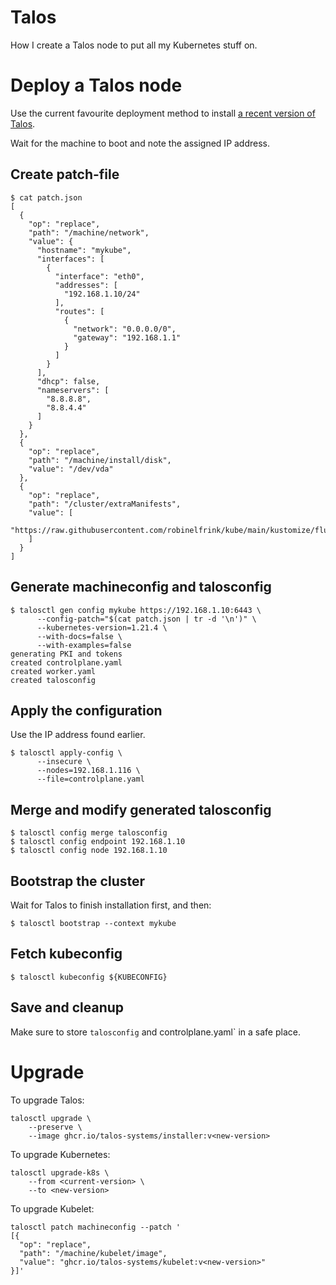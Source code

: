 # Talos

How I create a Talos node to put all my Kubernetes stuff on.

# Deploy a Talos node

Use the current favourite deployment method to install
[a recent version of Talos](https://github.com/talos-systems/talos/releases).

Wait for the machine to boot and note the assigned IP address.

## Create patch-file

```shell
$ cat patch.json
[
  {
    "op": "replace",
    "path": "/machine/network",
    "value": {
      "hostname": "mykube",
      "interfaces": [
        {
          "interface": "eth0",
          "addresses": [
            "192.168.1.10/24"
          ],
          "routes": [
            {
              "network": "0.0.0.0/0",
              "gateway": "192.168.1.1"
            }
          ]
        }
      ],
      "dhcp": false,
      "nameservers": [
        "8.8.8.8",
        "8.8.4.4"
      ]
    }
  },
  {
    "op": "replace",
    "path": "/machine/install/disk",
    "value": "/dev/vda"
  },
  {
    "op": "replace",
    "path": "/cluster/extraManifests",
    "value": [
      "https://raw.githubusercontent.com/robinelfrink/kube/main/kustomize/flux/flux.yaml"
    ]
  }
]
```

## Generate machineconfig and talosconfig

```shell
$ talosctl gen config mykube https://192.168.1.10:6443 \
      --config-patch="$(cat patch.json | tr -d '\n')" \
      --kubernetes-version=1.21.4 \
      --with-docs=false \
      --with-examples=false
generating PKI and tokens
created controlplane.yaml
created worker.yaml
created talosconfig
```

## Apply the configuration

Use the IP address found earlier.

```shell
$ talosctl apply-config \
      --insecure \
      --nodes=192.168.1.116 \
      --file=controlplane.yaml
```

## Merge and modify generated talosconfig

```shell
$ talosctl config merge talosconfig
$ talosctl config endpoint 192.168.1.10
$ talosctl config node 192.168.1.10
```

## Bootstrap the cluster

Wait for Talos to finish installation first, and then:

```shell
$ talosctl bootstrap --context mykube
```

## Fetch kubeconfig

```shell
$ talosctl kubeconfig ${KUBECONFIG}
```

## Save and cleanup

Make sure to store `talosconfig` and controlplane.yaml` in a safe place.

# Upgrade

To upgrade Talos:

```shell
talosctl upgrade \
    --preserve \
    --image ghcr.io/talos-systems/installer:v<new-version>
```

To upgrade Kubernetes:
```shell
talosctl upgrade-k8s \
    --from <current-version> \
    --to <new-version>
```

To upgrade Kubelet:
```shell
talosctl patch machineconfig --patch '
[{
  "op": "replace",
  "path": "/machine/kubelet/image",
  "value": "ghcr.io/talos-systems/kubelet:v<new-version>"
}]'
```
